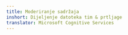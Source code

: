 ```yaml
---
title: Moderiranje sadržaja
inshort: Dijeljenje datoteka tim & prtljage
translator: Microsoft Cognitive Services
---
```





